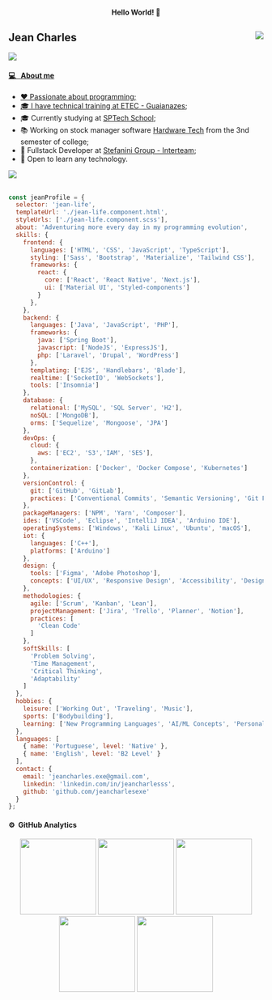 


<h4 align="center"> Hello World! 👋 </h4>

## Jean Charles <img src="https://komarev.com/ghpvc/?username=jeancharlesx64&color=539BF5" align="right">
<a href="https://github.com/DenverCoder1/readme-typing-svg"><img src="https://readme-typing-svg.herokuapp.com?&font=IBM+Plex+Sans&color=&size=20&lines=Software+Developer+and+Analyst;" />

#### 💻 &nbsp; About me
- ❤ Passionate about programming;
- 🎓 I have technical training at [ETEC - Guaianazes](https://www.cps.sp.gov.br/etecs/etec-de-guaianazes-guaianazes/);
- 🎓 Currently studying at [SPTech School](https://www.sptech.school/);
- 📚 Working on stock manager software [Hardware Tech](https://github.com/azenith-solutions) from the 3nd semester of college;
- 💼 Fullstack Developer at [Stefanini Group - Interteam](https://stefanini.com/pt-br);
- 🌱 Open to learn any technology.

<img src="https://user-images.githubusercontent.com/73097560/115834477-dbab4500-a447-11eb-908a-139a6edaec5c.gif"><br><br>

```javascript 
const jeanProfile = {
  selector: 'jean-life',
  templateUrl: './jean-life.component.html',
  styleUrls: ['./jean-life.component.scss'],
  about: 'Adventuring more every day in my programming evolution',
  skills: {
    frontend: {
      languages: ['HTML', 'CSS', 'JavaScript', 'TypeScript'],
      styling: ['Sass', 'Bootstrap', 'Materialize', 'Tailwind CSS'],
      frameworks: {
        react: {
          core: ['React', 'React Native', 'Next.js'],
          ui: ['Material UI', 'Styled-components']
        }
      },
    },
    backend: {
      languages: ['Java', 'JavaScript', 'PHP'],
      frameworks: {
        java: ['Spring Boot'],
        javascript: ['NodeJS', 'ExpressJS'],
        php: ['Laravel', 'Drupal', 'WordPress']
      },
      templating: ['EJS', 'Handlebars', 'Blade'],
      realtime: ['SocketIO', 'WebSockets'],
      tools: ['Insomnia']
    },
    database: {
      relational: ['MySQL', 'SQL Server', 'H2'],
      noSQL: ['MongoDB'],
      orms: ['Sequelize', 'Mongoose', 'JPA']
    },
    devOps: {
      cloud: {
        aws: ['EC2', 'S3','IAM', 'SES'],
      },
      containerization: ['Docker', 'Docker Compose', 'Kubernetes']
    },
    versionControl: {
      git: ['GitHub', 'GitLab'],
      practices: ['Conventional Commits', 'Semantic Versioning', 'Git Flow']
    },
    packageManagers: ['NPM', 'Yarn', 'Composer'],
    ides: ['VSCode', 'Eclipse', 'IntelliJ IDEA', 'Arduino IDE'],
    operatingSystems: ['Windows', 'Kali Linux', 'Ubuntu', 'macOS'],
    iot: {
      languages: ['C++'],
      platforms: ['Arduino']
    },
    design: {
      tools: ['Figma', 'Adobe Photoshop'],
      concepts: ['UI/UX', 'Responsive Design', 'Accessibility', 'Design Systems']
    },
    methodologies: {
      agile: ['Scrum', 'Kanban', 'Lean'],
      projectManagement: ['Jira', 'Trello', 'Planner', 'Notion'],
      practices: [
        'Clean Code'
      ]
    },
    softSkills: [
      'Problem Solving',
      'Time Management',
      'Critical Thinking',
      'Adaptability'
    ]
  },
  hobbies: {
    leisure: ['Working Out', 'Traveling', 'Music'],
    sports: ['Bodybuilding'],
    learning: ['New Programming Languages', 'AI/ML Concepts', 'Personal Development']
  },
  languages: [
    { name: 'Portuguese', level: 'Native' },
    { name: 'English', level: 'B2 Level' }
  ],
  contact: {
    email: 'jeancharles.exe@gmail.com',
    linkedin: 'linkedin.com/in/jeancharlesss',
    github: 'github.com/jeancharlesexe'
  }
};
```

#### ⚙️ &nbsp;GitHub Analytics 
<div align="center">
  <img height="150em" src="http://github-profile-summary-cards.vercel.app/api/cards/stats?username=jeancharlesexe&theme=github_dark"/> 
  <img height="150em" src="https://github-readme-stats.vercel.app/api/top-langs/?username=jeancharlesexe&layout=compact&langs_count=7&theme=github_dark&hide_border=true"/>
  <img height="150em" src="http://github-profile-summary-cards.vercel.app/api/cards/repos-per-language?username=jeancharlesexe&theme=github_dark"/>
  <img height="150em" src="http://github-profile-summary-cards.vercel.app/api/cards/profile-details?username=jeancharlesexe&theme=github_dark"/>
  <img height="150em" src="http://github-profile-summary-cards.vercel.app/api/cards/productive-time?username=jeancharlesxexe&theme=github_dark&utcOffset=-3"/> <br>
</div>

